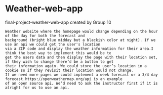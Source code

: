 # Weather-web-app
final-project-weather-web-app created by Group 10

    Weather website where the homepage would change depending on the hour of the day for both the forecast and
    background (bright blue midday but a blackish color at night). If we use an api we could get the user's location
    via a ZIP code and display the weather information for their area.I think the best way to implement this would be to 
    get the users data and then display the page with their location set, if they wish to change there’d be a button to get 
    their information again. We could store the user’s location in a cookie so if they revisit their location would not change. 
    If we need more pages we could implement a week forecast or a 3/4 day forecast.https://openweathermap.org/api is an example
    of an open source api. We’d need to ask the instructor first if it is alright for us to use an api.
